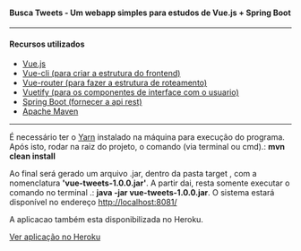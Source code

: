 <h4>Busca Tweets - Um webapp simples para estudos de Vue.js + Spring Boot</h4>

<hr/>
<h4>Recursos utilizados</h4>
<ul>
  <li><a href="http://vuejs.org">Vue.js</a></li>
  <li><a href="https://cli.vuejs.org/">Vue-cli (para criar a estrutura do frontend)</a></li>
  <li><a href="https://router.vuejs.org/">Vue-router (para fazer a estrutura de roteamento) </a></li>
  <li><a href="https://vuetifyjs.com/en/">Vuetify (para os componentes de interface com o usuario)</a></li>
  <li><a href="https://spring.io/projects/spring-boot">Spring Boot (fornecer a api rest)</a></li>
  <li><a href="http://maven.apache.org/">Apache Maven</a></li>
</ul><hr/>

<p>É necessário ter o <a href="https://yarnpkg.com/">Yarn</a> instalado na máquina para execução do programa. Após isto, rodar na raiz do projeto, o comando (via terminal ou cmd).: <b>mvn clean install</b></p>

<p>Ao final será gerado um arquivo .jar, dentro da pasta target , com a nomenclatura <b>'vue-tweets-1.0.0.jar'</b>. A partir dai, resta somente executar o comando no terminal .: <b>java -jar vue-tweets-1.0.0.jar</b>. O sistema estará disponível no endereço 
<a href="http://localhost:8081/"> http://localhost:8081/ </a> </p>

<p>A aplicacao também esta disponibilizada no Heroku.</p>

<a href="http://localhost"> Ver aplicação no Heroku </a>
